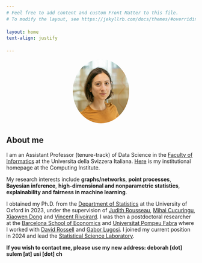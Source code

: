 ```yaml
---
# Feel free to add content and custom Front Matter to this file.
# To modify the layout, see https://jekyllrb.com/docs/themes/#overriding-theme-defaults

layout: home
text-align: justify

---
```


<p align="center">
  <img src="images/j-isba.png" class="pull-left" style="text-align:center; height:170px; width:150px; border-radius:100%"/>
</p>



<!--## News-->

<!-- I will be giving a talk at the [BayesComp 2025 conference](https://bayescomp2025.sg/) in the session "High-dimensional Discrete Model Search" on June 19 (10.20 am).
- I will be giving a talk at the [Royal Statistical Society 2025 International Conference](https://rss.org.uk/training-events/conference-2025/) in the session "Change-point detection on dynamic networks" on September 3.-->

<!-- In July 2024, I started as an Assistant Professor (tenure-track) of Data Science in the [Faculty of Informatics](https://www.inf.usi.ch/en) at the Universita della Svizzera Italiana.
- In September 2024, I will be giving a talk at the [BIRS workshop "Frontiers of Bayesian Inference and Data Science"](https://www.birs.ca/events/2024/5-day-workshops/24w5196). -->

<!-- in Statistics and Machine Learning at the [Barcelona School of Economics](https://bse.eu/) and [Universitat Pompeu Fabra](https://www.upf.edu/), in the [Statistics group](https://sites.google.com/view/stats-upf/), working with [Prof. David Rossell](https://sites.google.com/site/rosselldavid) and [Prof. Gabor Lugosi](http://www.econ.upf.edu/~lugosi/) -->

## About me

I am an Assistant Professor (tenure-track) of Data Science in the [Faculty of Informatics](https://www.inf.usi.ch/en) at the Universita della Svizzera Italiana. [Here](https://www.ci.inf.usi.ch/research/hicoda/) is my institutional homepage at the Computing Institute.

My research interests include **graphs/networks**,  **point processes**, **Bayesian inference**, **high-dimensional and nonparametric statistics**, **explainability and fairness in machine learning**.

I obtained my Ph.D. from the [Department of Statistics](http://www.stats.ox.ac.uk/) at the University of Oxford in 2023, under the supervision of [Judith Rousseau](http://www.stats.ox.ac.uk/~rousseau/), [Mihai Cucuringu](http://www.stats.ox.ac.uk/~cucuringu), [Xiaowen Dong](https://web.media.mit.edu/~xdong/) and [Vincent Rivoirard](https://www.ceremade.dauphine.fr/~rivoirar/). I was then a postdoctoral researcher at the [Barcelona School of Economics](https://bse.eu/) and [Universitat Pompeu Fabra](https://www.upf.edu/) where I worked with [David Rossell](https://sites.google.com/site/rosselldavid/) and [Gabor Lugosi](https://www.upf.edu/web/gabor-lugosi). I joined my current position in 2024 and lead the [Statistical Science Laboratory](https://www.ci.inf.usi.ch/research/hicoda/).

<!--  My [Ph.D. thesis](https://ora.ox.ac.uk/objects/uuid:7a4b5a4d-ff38-462b-a068-f93c8237de2f) is entitled "Flexible estimation of temporal point processes and graphs" -->


**If you wish to contact me, please use my new address: deborah [dot] sulem [at] usi [dot] ch**


